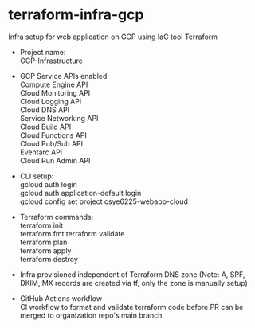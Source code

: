 # terraform-infra-gcp
Infra setup for web application on GCP using IaC tool Terraform

- Project name:  
GCP-Infrastructure
  
- GCP Service APIs enabled:  
Compute Engine API  
Cloud Monitoring API  
Cloud Logging API  
Cloud DNS API  
Service Networking API  
Cloud Build API  
Cloud Functions API  
Cloud Pub/Sub API  
Eventarc API  
Cloud Run Admin API  

- CLI setup:  
gcloud auth login   
gcloud auth application-default login  
gcloud config set project csye6225-webapp-cloud  

- Terraform commands:  
terraform init  
terraform fmt
terraform validate  
terraform plan  
terraform apply  
terraform destroy  

- Infra provisioned independent of Terraform
DNS zone (Note: A, SPF, DKIM, MX records are created via tf, only the zone is manually setup)

- GitHub Actions workflow  
CI workflow to format and validate terraform code before PR can be merged to organization repo's main branch

